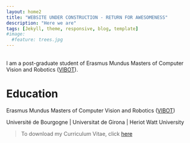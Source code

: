 ```yaml
---
layout: home2
title: "WEBSITE UNDER CONSTRUCTION - RETURN FOR AWESOMENESS" 
description: "Here we are"
tags: [Jekyll, theme, responsive, blog, template]
#image:
  #feature: trees.jpg
---
```


<br />
I am a post-graduate student of Erasmus Mundus Masters of Computer Vision and Robotics (<a href="https://www.vibot.org/" target="_blank">VIBOT</a>).
<br />

<h1>Education</h1>
Erasmus Mundus Masters of Computer Vision and Robotics (<a href="https://www.vibot.org/" target="_blank">VIBOT</a>)
<p>Université de Bourgogne | Universitat de Girona | Heriot Watt University</p>  
  
  <blockquote>
  
  <p>To download my Curriculum Vitae, click <a href="https://drive.google.com/file/d/1wnIScTH0v37PL6gqIs6J9OlVRk0PMgXm/view?usp=sharing" target="_blank">here</a > </p>
    
</blockquote>
